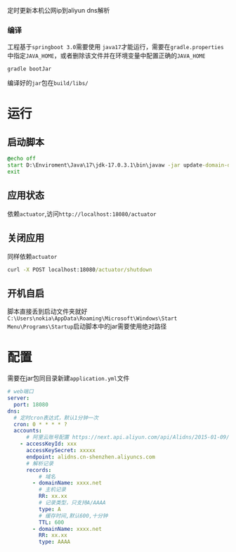 定时更新本机公网ip到aliyun dns解析

### 编译

工程基于`springboot 3.0`需要使用 `java17`才能运行，需要在`gradle.properties`中指定`JAVA_HOME`，或者删除该文件并在环境变量中配置正确的`JAVA_HOME`

```
gradle bootJar
```
编译好的`jar`包在`build/libs/`

# 运行

## 启动脚本

```bat
@echo off
start D:\Enviroment\Java\17\jdk-17.0.3.1\bin\javaw -jar update-domain-dns-0.0.1-SNAPSHOT.jar
exit
```

## 应用状态

依赖`actuator`,访问`http://localhost:18080/actuator`

## 关闭应用

同样依赖`actuator`

```bat
curl -X POST localhost:18080/actuator/shutdown
```

## 开机自启

脚本直接丢到启动文件夹就好`C:\Users\nokia\AppData\Roaming\Microsoft\Windows\Start Menu\Programs\Startup`启动脚本中的jar需要使用绝对路径

# 配置

需要在jar包同目录新建`application.yml`文件

```yml
# web端口
server:
  port: 18080
dns:
  # 定时cron表达式，默认1分钟一次
  cron: 0 * * * * ?
  accounts:
      # 阿里云账号配置 https://next.api.aliyun.com/api/Alidns/2015-01-09/UpdateDomainRecord?params={}&tab=DEMO&lang=JAVA
    - accessKeyId: xxx
      accessKeySecret: xxxxx
      endpoint: alidns.cn-shenzhen.aliyuncs.com
      # 解析记录
      records:
          # 域名
        - domainName: xxxx.net
          # 主机记录
          RR: xx.xx
          # 记录类型，只支持A/AAAA
          type: A
          # 缓存时间,默认600,十分钟
          TTL: 600
        - domainName: xxxx.net
          RR: xx.xx
          type: AAAA
```
